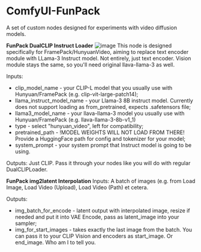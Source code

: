 # ComfyUI-FunPack
A set of custom nodes designed for experiments with video diffusion models.

**FunPack DualCLIP Instruct Loader**
![image](https://github.com/user-attachments/assets/915463ac-d6e3-4107-b73c-bc979032de88)
This node is designed specifically for FramePack/HunyuanVideo, aiming to replace text encoder module with LLama-3 Instruct model.
Not entirely, just text encoder. Vision module stays the same, so you'll need original llava-llama-3 as well.

Inputs:
- clip_model_name - your CLIP-L model that you usually use with Hunyuan/FramePack (e.g. clip-vit-large-patch14);
- llama_instruct_model_name - your Llama-3 8B instruct model. Currently does not support loading as from_pretrained, expects .safetensors file;
- llama3_model_name - your llava-llama-3 model you usually use with Hunyuan/FramePack (e.g. llava-llama-3-8b-v1_1)
- type - select "hunyuan_video", left for compatibility;
- pretrained_path - !MODEL WEIGHTS WILL NOT LOAD FROM THERE! Provide a HuggingFace path for config and tokenizer for your model;
- system_prompt - your system prompt that Instruct model is going to be using.

Outputs:
Just CLIP. Pass it through your nodes like you will do with regular DualCLIPLoader.

**FunPack img2latent Interpolation**
Inputs:
A batch of images (e.g. from Load Image, Load Video (Upload), Load Video (Path) et cetera.

Outputs:
- img_batch_for_encode - latent output with interpolated image, resize if needed and put it into VAE Encode, pass as latent_image into your sampler;
- img_for_start_images - takes exactly the last image from the batch. You can pass it to your CLIP Vision and encoders as start_image. Or end_image. Who am I to tell you.
